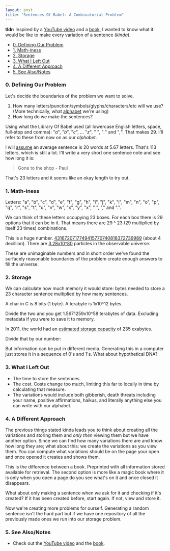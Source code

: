 ```yaml
---
layout: post
title: "Sentences Of Babel: A Combinatorial Problem"
---
```


__tldr:__ Inspired by a [YouTube video](https://youtu.be/sfXn_ecH5Rw) and a [book](https://en.wikipedia.org/wiki/The_Library_of_Babel), I wanted to know what it would be like to make every variation of a sentence (_kinda_).

- [0. Defining Our Problem](#0-defining-our-problem)
- [1. Math-iness](#1-math-iness)
- [2. Storage](#2-storage)
- [3. What I Left Out](#3-what-i-left-out)
- [4. A Different Approach](#4-a-different-approach)
- [5. See Also/Notes](#5-see-alsonotes)

### 0. Defining Our Problem

Let's decide the boundaries of the problem we want to solve.

1. How many letters/punction/symbols/glyphs/characters/etc will we use? (More technically, what [alphabet](https://en.wikipedia.org/wiki/Alphabet_(formal_languages)) we're using)
2. How long do we make the sentences?

Using what the Library Of Babel used (all lowercase English letters, space, full-stop and comma): "_a_", "_b_", "_c_", ... "_z_", " ", "_._" and "_,_". That makes 29. I'll refer to these from now on as our _alphabet_.

I will [assume](https://strainindex.wordpress.com/2008/07/28/the-average-sentence-length/) an average sentence is 20 words at 5.67 letters. That's 113 letters, which is still a lot. I'll write a very short one sentence note and see how long it is:

> Gone to the shop - Paul

That's 23 letters and it seems like an okay length to try out.

### 1. Math-iness

Letters: "a", "b", "c", "d", "e", "f", "g", "h", "i", "j", "k", "l", "m", "n", "o", "p", "q", "r", "s", "t", "u", "v", "w", "x", "y", "x", " ", "," and ".".

We can think of these letters occupying 23 boxes. For each box there is 29 options that it can be in it. That means there are 29 ^ 23 (29 multiplied by itself 23 times) combinations.

This is a huge number. [4316720717749415770740818372739989](https://www.wolframalpha.com/input/?i=29%5E23) (about 4 decillion). There are [3.28x10^80](https://www.popularmechanics.com/space/a27259/how-many-particles-are-in-the-entire-universe/) particles in the observable universe.

These are unimaginable numbers and in short order we've found the surfacely reasonable boundaries of the problem create enough answers to fill the universe.

### 2. Storage

We can calculate how much memory it would store: bytes needed to store a 23 character sentence multiplied by how many sentences.

A char in C is 8 bits (1 byte). A terabyte is 1x10^12 bytes.

Divide the two and you get 1.5671259x10^58 terabytes of data. Excluding metadata if you were to save it to memory.

In 2011, the world had an [estimated storage capacity](https://www.zdnet.com/article/what-is-the-worlds-data-storage-capacity/) of 235 exabytes.

Divide that by our number:

But information can be put in different media. Generating this in a computer just stores it in a sequence of 0's and 1's. What about hypothetical DNA?

### 3. What I Left Out

- The time to store the sentences.
- The cost. Costs change too much, limiting this far to locally in time by calculating that measure.
- The variations would include both gibberish, death threats including your name, positive affirmations, haikus, and literally anything else you can write with our alphabet.

### 4. A Different Approach

The previous things stated kinda leads you to think about creating all the variations and storing them and _only then_ viewing them but we have another option. Since we can find how many variations there are and know how long they are; what about this: we create the variations as you view them. You can compute what variations should be on the page your open and once opened it creates and shows them.

This is the difference between a book. Preprinted with all information stored available for retrieval. The second option is more like a magic book where it is only when you open a page do you see what's on it and once closed it disappears.

What about only making a sentence when we ask for it and checking if it's created? If it has been created before, start again. If not, view and store it.

Now we're creating more problems for ourself. Generating a random sentence isn't the hard part but if we have one repository of all the previously made ones we run into our storage problem.

### 5. See Also/Notes

- Check out the [YouTube video](https://youtu.be/sfXn_ecH5Rw) and the [book](https://en.wikipedia.org/wiki/The_Library_of_Babel).
